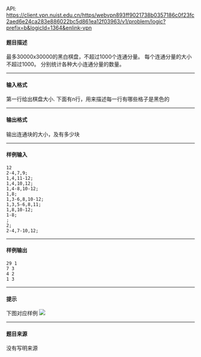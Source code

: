 API: https://client.vpn.nuist.edu.cn/https/webvpn893ff9021738b0357186c0f23fc2aed6e24ca283e886022bc5d861ea12f03963/v1/problem/logic?prefix=b&logicId=1364&enlink-vpn

#### 题目描述

最多30000x30000的黑白棋盘，不超过1000个连通分量。 每个连通分量的大小不超过1000。 分别统计各种大小连通分量的数量。

---

#### 输入格式

第一行给出棋盘大小. 下面有n行，用来描述每一行有哪些格子是黑色的

---

#### 输出格式

输出连通块的大小，及有多少块

---

#### 样例输入
```
12
2-4,7,9;
1,4,11-12;
1,4,10,12;
1,4-8,10-12;
1,8;
1,3-6,8,10-12;
1,3,5-6,8,11;
1,8,10-12;
1-8;
;
2;
2-4,7-10,12;
```

---

#### 样例输出
```
29 1
7 3
4 2
1 3
```

---

#### 提示

下图对应样例 ![](../file/1364_0.jpg)

---

#### 题目来源

没有写明来源